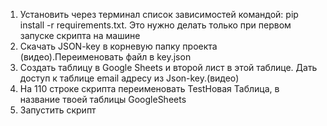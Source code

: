 1. Установить через терминал список зависимостей командой:
        pip install -r requirements.txt.
        Это нужно делать только при первом запуске скрипта на машине
2. Скачать JSON-key в корневую папку проекта (видео).Переименовать файл в key.json
3. Создать таблицу в Google Sheets и второй лист в этой таблице. Дать доступ к таблице email адресу из Json-key.(видео)
4. На 110 строке скрипта переименовать TestНовая Таблица, в название твоей таблицы GoogleSheets
5. Запустить скрипт